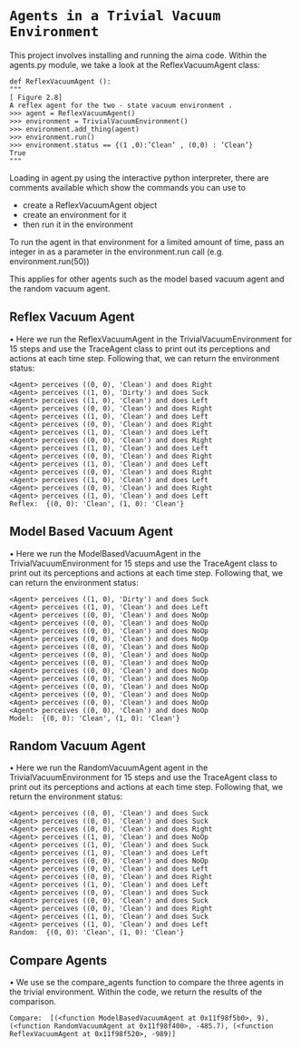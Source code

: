 # `Agents in a Trivial Vacuum Environment`
This project involves installing and running the aima code. Within the agents.py module, we take a look at the ReflexVacuumAgent class:

```
def ReflexVacuumAgent ():
"""
[ Figure 2.8]
A reflex agent for the two - state vacuum environment .
>>> agent = ReflexVacuumAgent()
>>> environment = TrivialVacuumEnvironment()
>>> environment.add_thing(agent)
>>> environment.run()
>>> environment.status == {(1 ,0):’Clean’ , (0,0) : ’Clean’}
True
"""
```
Loading in agent.py using the interactive python interpreter, there are comments available which show the commands you can use to 
- create a ReflexVacuumAgent object
- create an environment for it
- then run it in the environment

To run the agent in that environment for a limited amount of time, pass an integer in as a parameter in the
environment.run call (e.g. environment.run(50))

This applies for other agents such as the model based vacuum agent and the random vacuum agent.

## Reflex Vacuum Agent
• Here we run the ReflexVacuumAgent in the TrivialVacuumEnvironment for 15 steps and use the
TraceAgent class to print out its perceptions and actions at each time step. Following that, we can return
the environment status:
```
<Agent> perceives ((0, 0), 'Clean') and does Right
<Agent> perceives ((1, 0), 'Dirty') and does Suck
<Agent> perceives ((1, 0), 'Clean') and does Left
<Agent> perceives ((0, 0), 'Clean') and does Right
<Agent> perceives ((1, 0), 'Clean') and does Left
<Agent> perceives ((0, 0), 'Clean') and does Right
<Agent> perceives ((1, 0), 'Clean') and does Left
<Agent> perceives ((0, 0), 'Clean') and does Right
<Agent> perceives ((1, 0), 'Clean') and does Left
<Agent> perceives ((0, 0), 'Clean') and does Right
<Agent> perceives ((1, 0), 'Clean') and does Left
<Agent> perceives ((0, 0), 'Clean') and does Right
<Agent> perceives ((1, 0), 'Clean') and does Left
<Agent> perceives ((0, 0), 'Clean') and does Right
<Agent> perceives ((1, 0), 'Clean') and does Left
Reflex:  {(0, 0): 'Clean', (1, 0): 'Clean'}
```

## Model Based Vacuum Agent
• Here we run the ModelBasedVacuumAgent in the TrivialVacuumEnvironment for 15 steps and
use the TraceAgent class to print out its perceptions and actions at each time step. Following that, 
we can return the environment status:
```
<Agent> perceives ((1, 0), 'Dirty') and does Suck
<Agent> perceives ((1, 0), 'Clean') and does Left
<Agent> perceives ((0, 0), 'Clean') and does NoOp
<Agent> perceives ((0, 0), 'Clean') and does NoOp
<Agent> perceives ((0, 0), 'Clean') and does NoOp
<Agent> perceives ((0, 0), 'Clean') and does NoOp
<Agent> perceives ((0, 0), 'Clean') and does NoOp
<Agent> perceives ((0, 0), 'Clean') and does NoOp
<Agent> perceives ((0, 0), 'Clean') and does NoOp
<Agent> perceives ((0, 0), 'Clean') and does NoOp
<Agent> perceives ((0, 0), 'Clean') and does NoOp
<Agent> perceives ((0, 0), 'Clean') and does NoOp
<Agent> perceives ((0, 0), 'Clean') and does NoOp
<Agent> perceives ((0, 0), 'Clean') and does NoOp
<Agent> perceives ((0, 0), 'Clean') and does NoOp
Model:  {(0, 0): 'Clean', (1, 0): 'Clean'}
```

## Random Vacuum Agent
• Here we run the RandomVacuumAgent agent in the TrivialVacuumEnvironment for 15 steps and 
use the TraceAgent class to print out its perceptions and actions at each time step. Following that,
we return the environment status:
```
<Agent> perceives ((0, 0), 'Clean') and does Suck
<Agent> perceives ((0, 0), 'Clean') and does Suck
<Agent> perceives ((0, 0), 'Clean') and does Right
<Agent> perceives ((1, 0), 'Clean') and does NoOp
<Agent> perceives ((1, 0), 'Clean') and does Suck
<Agent> perceives ((1, 0), 'Clean') and does Left
<Agent> perceives ((0, 0), 'Clean') and does NoOp
<Agent> perceives ((0, 0), 'Clean') and does Left
<Agent> perceives ((0, 0), 'Clean') and does Right
<Agent> perceives ((1, 0), 'Clean') and does Left
<Agent> perceives ((0, 0), 'Clean') and does Suck
<Agent> perceives ((0, 0), 'Clean') and does Suck
<Agent> perceives ((0, 0), 'Clean') and does Right
<Agent> perceives ((1, 0), 'Clean') and does Suck
<Agent> perceives ((1, 0), 'Clean') and does Left
Random:  {(0, 0): 'Clean', (1, 0): 'Clean'}
```

## Compare Agents
• We use se the compare_agents function to compare the three agents in the trivial environment. Within the code, we return the results of the comparison.
```
Compare:  [(<function ModelBasedVacuumAgent at 0x11f98f5b0>, 9), (<function RandomVacuumAgent at 0x11f98f400>, -485.7), (<function ReflexVacuumAgent at 0x11f98f520>, -989)]
```
